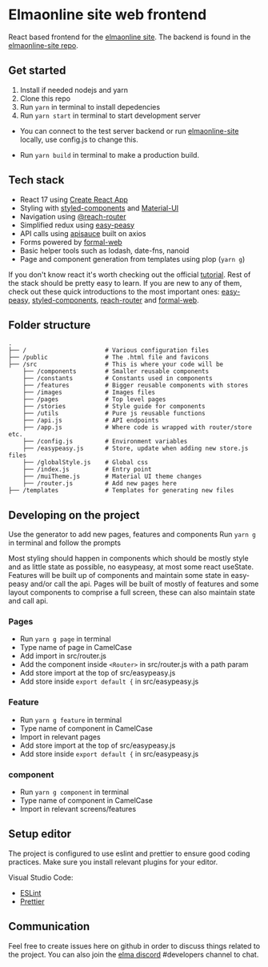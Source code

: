# Elmaonline site web frontend

React based frontend for the [elmaonline site](https://elma.online). The backend is found in the [elmaonline-site repo](https://github.com/elmadev/elmaonline-site).

## Get started

1. Install if needed nodejs and yarn
2. Clone this repo
3. Run `yarn` in terminal to install depedencies
4. Run `yarn start` in terminal to start development server

- You can connect to the test server backend or run [elmaonline-site](https://github.com/elmadev/elmaonline-site) locally, use config.js to change this.

- Run `yarn build` in terminal to make a production build.

## Tech stack

- React 17 using [Create React App](https://github.com/facebook/create-react-app)
- Styling with [styled-components](https://styled-components.com/) and [Material-UI](https://material-ui.com/)
- Navigation using [@reach-router](https://reach.tech/router/)
- Simplified redux using [easy-peasy](https://easy-peasy.now.sh/)
- API calls using [apisauce](https://github.com/infinitered/apisauce) built on axios
- Forms powered by [formal-web](https://www.npmjs.com/package/@kevinwolf/formal-web)
- Basic helper tools such as lodash, date-fns, nanoid
- Page and component generation from templates using plop (`yarn g`)

If you don't know react it's worth checking out the official [tutorial](https://reactjs.org/tutorial/tutorial.html). Rest of the stack should be pretty easy to learn. If you are new to any of them, check out these quick introductions to the most important ones: [easy-peasy](https://easy-peasy.now.sh/docs/tutorials/quick-start.html), [styled-components](https://styled-components.com/docs/basics#getting-started), [reach-router](https://reach.tech/router/) and [formal-web](https://www.npmjs.com/package/@kevinwolf/formal-web#usage).

## Folder structure

```
.
├── /                      # Various configuration files
├── /public                # The .html file and favicons
├── /src                   # This is where your code will be
    ├── /components        # Smaller reusable components
    ├── /constants         # Constants used in components
    ├── /features          # Bigger reusable components with stores
    ├── /images            # Images files
    ├── /pages             # Top level pages
    ├── /stories           # Style guide for components
    ├── /utils             # Pure js reusable functions
    ├── /api.js            # API endpoints
    ├── /app.js            # Where code is wrapped with router/store etc.
    ├── /config.js         # Environment variables
    ├── /easypeasy.js      # Store, update when adding new store.js files
    ├── /globalStyle.js    # Global css
    ├── /index.js          # Entry point
    ├── /muiTheme.js       # Material UI theme changes
    ├── /router.js         # Add new pages here
├── /templates             # Templates for generating new files
```

## Developing on the project

Use the generator to add new pages, features and components
Run `yarn g` in terminal and follow the prompts

Most styling should happen in components which should be mostly style and as little state as possible, no easypeasy, at most some react useState. Features will be built up of components and maintain some state in easy-peasy and/or call the api. Pages will be built of mostly of features and some layout components to comprise a full screen, these can also maintain state and call api.

### Pages

- Run `yarn g page` in terminal
- Type name of page in CamelCase
- Add import in src/router.js
- Add the component inside `<Router>` in src/router.js with a path param
- Add store import at the top of src/easypeasy.js
- Add store inside `export default {` in src/easypeasy.js

### Feature

- Run `yarn g feature` in terminal
- Type name of component in CamelCase
- Import in relevant pages
- Add store import at the top of src/easypeasy.js
- Add store inside `export default {` in src/easypeasy.js

### component

- Run `yarn g component` in terminal
- Type name of component in CamelCase
- Import in relevant screens/features

## Setup editor

The project is configured to use eslint and prettier to ensure good coding practices. Make sure you install relevant plugins for your editor.

Visual Studio Code:

- [ESLint](https://marketplace.visualstudio.com/items?itemName=dbaeumer.vscode-eslint)
- [Prettier](https://marketplace.visualstudio.com/items?itemName=esbenp.prettier-vscode)

## Communication

Feel free to create issues here on github in order to discuss things related to the project. You can also join the [elma discord](https://discord.gg/j5WMFC6) #developers channel to chat.
